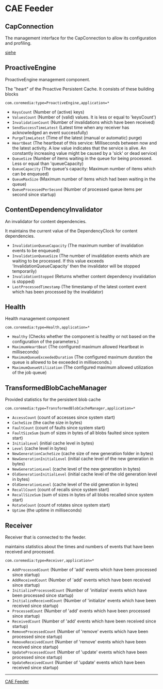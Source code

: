 # CAE Feeder


## CapConnection

The management interface for the CapConnection to allow its configuration and profiling.

[siehe](./capconnection.md)


## ProactiveEngine

ProactiveEngine management component.

The "heart" of the Proactive Persistent Cache. It consists of these building blocks

`com.coremedia:type=ProactiveEngine,application=*`

- `KeysCount` (Number of (active) keys)
- `ValuesCount` (Number of (valid) values. It is less or equal to 'keysCount')
- `InvalidationCount` (Number of invalidations which have been received)
- `SendSuccessTimeLatest` (Latest time when any receiver has acknowledged an event successfully)
- `PurgeTimeLatest` (Time of the latest (manual or automatic) purge)
- `HeartBeat` (The heartbeat of this service: Milliseconds between now and the latest activity. A low value indicates that the service is alive. An constantly increasing value might be caused by a 'sick' or dead service)
- `QueueSize` (Number of items waiting in the queue for being processed. Less or equal than 'queueCapacity)
- `QueueCapacity` (The queue's capacity: Maximum number of items which can be enqueued)
- `QueueMaxSize` (Maximum number of items which had been waiting in the queue)
- `QueueProcessedPerSecond` (Number of processed queue items per second since startup)

## ContentDependencyInvalidator

An invalidator for content dependencies.

It maintains the current value of the DependencyClock for content dependencies.

- `InvalidationQueueCapacity` (The maximum number of invalidation events to be enqueued)
- `InvalidationQueueSize` (The number of invalidation events which are waiting to be processed. If this value exceeds 'InvalidationQueueCapacity' then the invalidator will be stopped temporarily)
- `InvalidationStopped` (Returns whether content dependency invalidation is stopped)
- `LastProcessedTimestamp` (The timestamp of the latest content event which has been processed by the invalidator)


## Health

Health management component

`com.coremedia:type=Health,application=*`

- `Healthy` (Checks whether the component is healthy or not based on the configuration of the parameters.)
- `MaximumHeartBeat` (The configured maximum allowed Heartbeat in milliseconds)
- `MaximumQueueExceededDuration` (The configured maximum duration the queue is allowed to be exceeded in milliseconds.)
- `MaximumQueueUtilization` (The configured maximum allowed utilization of the job queue)


## TransformedBlobCacheManager

Provided statistics for the persistent blob cache

`com.coremedia:type=TransformedBlobCacheManager,application=*`

- `AccessCount` (count of accesses since system start)
- `CacheSize` (the cache size in bytes)
- `FaultCount` (count of faults since system start)
- `FaultSizeSum` (sum of sizes in bytes of all blobs faulted since system start)
- `InitialLevel` (initial cache level in bytes)
- `Level` (cache level in bytes)
- `NewGenerationCacheSize` (cache size of new generation folder in bytes)
- `NewGenerationInitialLevel` (initial cache level of the new generation in bytes)
- `NewGenerationLevel` (cache level of the new generation in bytes)
- `OldGenerationInitialLevel` (initial cache level of the old generation level in bytes)
- `OldGenerationLevel` (cache level of the old generation in bytes)
- `RecallCount` (count of recalls since system start)
- `RecallSizeSum` (sum of sizes in bytes of all blobs recalled since system start)
- `RotateCount` (count of rotates since system start)
- `Uptime` (the uptime in milliseconds)


## Receiver

Receiver that is connected to the feeder.

maintains statistics about the times and numbers of events that have been received and processed.


`com.coremedia:type=Receiver,application=*`

- `AddProcessedCount` (Number of 'add' events which have been processed since startup)
- `AddReceivedCount` (Number of 'add' events which have been received since startup)
- `InitializeProcessedCount` (Number of 'initialize' events which have been processed since startup)
- `InitializeReceivedCount` (Number of 'initialize' events which have been received since startup)
- `ProcessedCount` (Number of 'add' events which have been processed since startup)
- `ReceivedCount` (Number of 'add' events which have been received since startup)
- `RemoveProcessedCount` (Number of 'remove' events which have been processed since startup)
- `RemoveReceivedCount` (Number of 'remove' events which have been received since startup)
- `UpdateProcessedCount` (Number of 'update' events which have been processed since startup)
- `UpdateReceivedCount` (Number of 'update' events which have been received since startup)


----

[CAE Feeder](https://documentation.coremedia.com/dxp8/7.5.42-10/manuals/search-en/webhelp/content/CAEFeederJMX.html)

